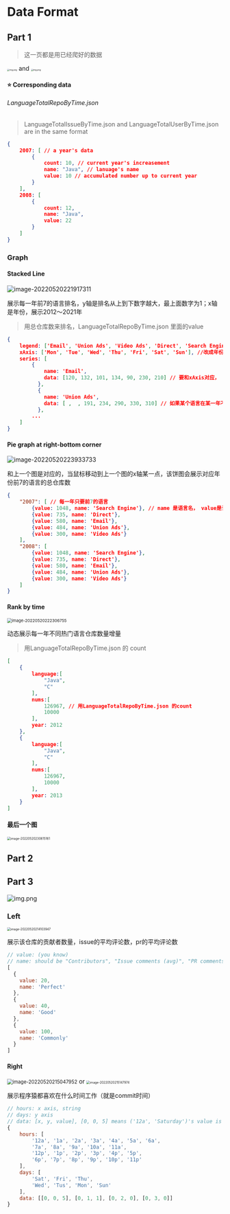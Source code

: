 # Data Format
## Part 1

> 这一页都是用已经爬好的数据



<img src="./dataFormat.assets/image-20220520215744957.png" alt="img.png" style="zoom: 33%;" /> and <img src="./dataFormat.assets/image-20220520215826959.png" alt="img.png" style="zoom: 33%;" />



#### :star: Corresponding data

###### LanguageTotalRepoByTime.json

> LanguageTotalIssueByTime.json and LanguageTotalUserByTime.json are in the same format

```json
{
    2007: [ // a year's data
        {
            count: 10, // current year's increasement
            name: "Java", // lanuage's name
            value: 10 // accumulated number up to current year
        }
    ],
    2008: [
        {
            count: 12,
            name: "Java",
            value: 22
        }
    ]
}
```

### Graph

#### Stacked Line

![image-20220520221917311](dataFormat.assets/image-20220520221917311.png)

展示每一年前7的语言排名，y轴是排名从上到下数字越大，最上面数字为1；x轴是年份，展示2012～2021年

> 用总仓库数来排名，LanguageTotalRepoByTime.json 里面的value

```json
{
    legend: ['Email', 'Union Ads', 'Video Ads', 'Direct', 'Search Engine'], // 要改成所有的语言名
    xAxis: ['Mon', 'Tue', 'Wed', 'Thu', 'Fri', 'Sat', 'Sun'], //改成年份
    series: [
        {
            name: 'Email',
            data: [120, 132, 101, 134, 90, 230, 210] // 要和xAxis对应， 注意应该是排名不是仓库数量
          },
          {
            name: 'Union Ads',
            data: [ ,  , 191, 234, 290, 330, 310] // 如果某个语言在某一年不是前七，那一年不用写数据
          },
        ...
    ]
}
```
#### Pie graph at right-bottom corner

![image-20220520223933733](dataFormat.assets/image-20220520223933733.png)

和上一个图是对应的，当鼠标移动到上一个图的x轴某一点，该饼图会展示对应年份前7的语言的总仓库数

```json
{
    "2007": [ // 每一年只要前7的语言
        {value: 1048, name: 'Search Engine'}, // name 是语言名， value是该年的该语言的总仓库数
        {value: 735, name: 'Direct'},
        {value: 580, name: 'Email'},
        {value: 484, name: 'Union Ads'},
        {value: 300, name: 'Video Ads'}
    ],
    "2008": [
        {value: 1048, name: 'Search Engine'},
        {value: 735, name: 'Direct'},
        {value: 580, name: 'Email'},
        {value: 484, name: 'Union Ads'},
        {value: 300, name: 'Video Ads'}
    ]
}
```



#### Rank by time

<img src="dataFormat.assets/image-20220520222306755.png" alt="image-20220520222306755" style="zoom: 67%;" />

动态展示每一年不同热门语言仓库数量增量

> 用LanguageTotalRepoByTime.json 的 count

```json
[
    {
        language:[
            "Java",
            "C"
        ],
        nums:[
            126967, // 用LanguageTotalRepoByTime.json 的count
            10000
        ],
        year: 2012
    },
    {
        language:[
            "Java",
            "C"
        ],
        nums:[
            126967,
            10000
        ],
        year: 2013
    }
]
```

#### 最后一个图

<img src="dataFormat.assets/image-20220520230615161.png" alt="image-20220520230615161" style="zoom:50%;" />


## Part 2
## Part 3
![img.png](./dataFormat.assets/img.png)

### Left 

<img src="./dataFormat.assets/image-20220520214103947.png" alt="image-20220520214103947" style="zoom:50%;" />

展示该仓库的贡献者数量，issue的平均评论数，pr的平均评论数

```js
// value: (you know)
// name: should be "Contributors", "Issue comments (avg)", "PR comments (avg)"
[
  {
    value: 20,
    name: 'Perfect'
  },
  {
    value: 40,
    name: 'Good'
  },
  {
    value: 100,
    name: 'Commonly'
  }
]
```

#### Right

<img src="./dataFormat.assets/image-20220520215047952.png" alt="image-20220520215047952" style="zoom: 80%;" /> or <img src="/home/zrh/Repository/gitrepo/CS209A_Project2/dataFormat.assets/image-20220520215147974.png" alt="image-20220520215147974" style="zoom: 50%;" />   

展示程序猿都喜欢在什么时间工作（就是commit时间）

```js
// hours: x axis, string
// days: y axis
// data: [x, y, value], [0, 0, 5] means ('12a', 'Saturday')'s value is 5
{
    hours: [
        '12a', '1a', '2a', '3a', '4a', '5a', '6a',
        '7a', '8a', '9a', '10a', '11a',
        '12p', '1p', '2p', '3p', '4p', '5p',
        '6p', '7p', '8p', '9p', '10p', '11p'
	],
	days: [
        'Sat', 'Fri', 'Thu',
        'Wed', 'Tus', 'Mon', 'Sun'
	],
	data: [[0, 0, 5], [0, 1, 1], [0, 2, 0], [0, 3, 0]]
}
```

